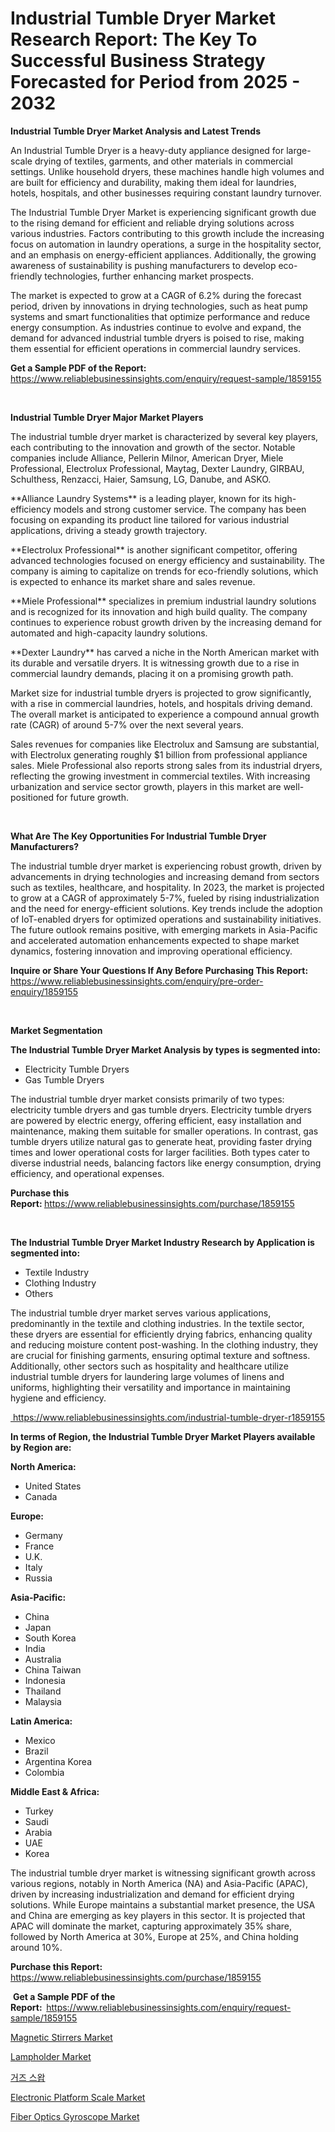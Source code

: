 <p><h1>Industrial Tumble Dryer Market Research Report: The Key To Successful Business Strategy Forecasted for Period from 2025 - 2032</h1></p><p><strong>Industrial Tumble Dryer Market Analysis and Latest Trends</strong></p>
<p><p>An Industrial Tumble Dryer is a heavy-duty appliance designed for large-scale drying of textiles, garments, and other materials in commercial settings. Unlike household dryers, these machines handle high volumes and are built for efficiency and durability, making them ideal for laundries, hotels, hospitals, and other businesses requiring constant laundry turnover.</p><p>The Industrial Tumble Dryer Market is experiencing significant growth due to the rising demand for efficient and reliable drying solutions across various industries. Factors contributing to this growth include the increasing focus on automation in laundry operations, a surge in the hospitality sector, and an emphasis on energy-efficient appliances. Additionally, the growing awareness of sustainability is pushing manufacturers to develop eco-friendly technologies, further enhancing market prospects.</p><p>The market is expected to grow at a CAGR of 6.2% during the forecast period, driven by innovations in drying technologies, such as heat pump systems and smart functionalities that optimize performance and reduce energy consumption. As industries continue to evolve and expand, the demand for advanced industrial tumble dryers is poised to rise, making them essential for efficient operations in commercial laundry services.</p></p>
<p><strong>Get a Sample PDF of the Report:&nbsp;</strong> <a href="https://www.reliablebusinessinsights.com/enquiry/request-sample/1859155?utm_campaign=97&utm_medium=2&utm_source=Github&utm_content=ia&utm_term=16022025&utm_id=industrial-tumble-dryer">https://www.reliablebusinessinsights.com/enquiry/request-sample/1859155</a></p>
<p>&nbsp;</p>
<p><strong>Industrial Tumble Dryer Major Market Players</strong></p>
<p><p>The industrial tumble dryer market is characterized by several key players, each contributing to the innovation and growth of the sector. Notable companies include Alliance, Pellerin Milnor, American Dryer, Miele Professional, Electrolux Professional, Maytag, Dexter Laundry, GIRBAU, Schulthess, Renzacci, Haier, Samsung, LG, Danube, and ASKO.</p><p>**Alliance Laundry Systems** is a leading player, known for its high-efficiency models and strong customer service. The company has been focusing on expanding its product line tailored for various industrial applications, driving a steady growth trajectory. </p><p>**Electrolux Professional** is another significant competitor, offering advanced technologies focused on energy efficiency and sustainability. The company is aiming to capitalize on trends for eco-friendly solutions, which is expected to enhance its market share and sales revenue.</p><p>**Miele Professional** specializes in premium industrial laundry solutions and is recognized for its innovation and high build quality. The company continues to experience robust growth driven by the increasing demand for automated and high-capacity laundry solutions.</p><p>**Dexter Laundry** has carved a niche in the North American market with its durable and versatile dryers. It is witnessing growth due to a rise in commercial laundry demands, placing it on a promising growth path.</p><p>Market size for industrial tumble dryers is projected to grow significantly, with a rise in commercial laundries, hotels, and hospitals driving demand. The overall market is anticipated to experience a compound annual growth rate (CAGR) of around 5-7% over the next several years.</p><p>Sales revenues for companies like Electrolux and Samsung are substantial, with Electrolux generating roughly $1 billion from professional appliance sales. Miele Professional also reports strong sales from its industrial dryers, reflecting the growing investment in commercial textiles. With increasing urbanization and service sector growth, players in this market are well-positioned for future growth.</p></p>
<p>&nbsp;</p>
<p><strong>What Are The Key Opportunities For Industrial Tumble Dryer Manufacturers?</strong></p>
<p><p>The industrial tumble dryer market is experiencing robust growth, driven by advancements in drying technologies and increasing demand from sectors such as textiles, healthcare, and hospitality. In 2023, the market is projected to grow at a CAGR of approximately 5-7%, fueled by rising industrialization and the need for energy-efficient solutions. Key trends include the adoption of IoT-enabled dryers for optimized operations and sustainability initiatives. The future outlook remains positive, with emerging markets in Asia-Pacific and accelerated automation enhancements expected to shape market dynamics, fostering innovation and improving operational efficiency.</p></p>
<p><strong>Inquire or Share Your Questions If Any Before Purchasing This Report:</strong> <a href="https://www.reliablebusinessinsights.com/enquiry/pre-order-enquiry/1859155?utm_campaign=97&utm_medium=2&utm_source=Github&utm_content=ia&utm_term=16022025&utm_id=industrial-tumble-dryer">https://www.reliablebusinessinsights.com/enquiry/pre-order-enquiry/1859155</a></p>
<p>&nbsp;</p>
<p><strong>Market Segmentation</strong></p>
<p><strong>The Industrial Tumble Dryer Market Analysis by types is segmented into:</strong></p>
<p><ul><li>Electricity Tumble Dryers</li><li>Gas Tumble Dryers</li></ul></p>
<p><p>The industrial tumble dryer market consists primarily of two types: electricity tumble dryers and gas tumble dryers. Electricity tumble dryers are powered by electric energy, offering efficient, easy installation and maintenance, making them suitable for smaller operations. In contrast, gas tumble dryers utilize natural gas to generate heat, providing faster drying times and lower operational costs for larger facilities. Both types cater to diverse industrial needs, balancing factors like energy consumption, drying efficiency, and operational expenses.</p></p>
<p><strong>Purchase this Report:&nbsp;</strong><a href="https://www.reliablebusinessinsights.com/purchase/1859155?utm_campaign=97&utm_medium=2&utm_source=Github&utm_content=ia&utm_term=16022025&utm_id=industrial-tumble-dryer">https://www.reliablebusinessinsights.com/purchase/1859155</a></p>
<p>&nbsp;</p>
<p><strong>The Industrial Tumble Dryer Market Industry Research by Application is segmented into:</strong></p>
<p><ul><li>Textile Industry</li><li>Clothing Industry</li><li>Others</li></ul></p>
<p><p>The industrial tumble dryer market serves various applications, predominantly in the textile and clothing industries. In the textile sector, these dryers are essential for efficiently drying fabrics, enhancing quality and reducing moisture content post-washing. In the clothing industry, they are crucial for finishing garments, ensuring optimal texture and softness. Additionally, other sectors such as hospitality and healthcare utilize industrial tumble dryers for laundering large volumes of linens and uniforms, highlighting their versatility and importance in maintaining hygiene and efficiency.</p></p>
<p><a href="https://www.reliablebusinessinsights.com/industrial-tumble-dryer-r1859155?utm_campaign=97&utm_medium=2&utm_source=Github&utm_content=ia&utm_term=16022025&utm_id=industrial-tumble-dryer">&nbsp;https://www.reliablebusinessinsights.com/industrial-tumble-dryer-r1859155</a></p>
<p><strong>In terms of Region, the Industrial Tumble Dryer Market Players available by Region are:</strong></p>
<p>
    <p> <strong> North America: </strong>
        <ul>
            <li>United States</li>
            <li>Canada</li>
        </ul>
        </p> 
    <p> <strong> Europe: </strong>
        <ul>
            <li>Germany</li>
            <li>France</li>
            <li>U.K.</li>
            <li>Italy</li>
            <li>Russia</li>
        </ul>
        </p> 
    <p> <strong> Asia-Pacific: </strong>
        <ul>
            <li>China</li>
            <li>Japan</li>
            <li>South Korea</li>
            <li>India</li>
            <li>Australia</li>
            <li>China Taiwan</li>
            <li>Indonesia</li>
            <li>Thailand</li>
            <li>Malaysia</li>
        </ul>
        </p> 
    <p> <strong> Latin America: </strong>
        <ul>
            <li>Mexico</li>
            <li>Brazil</li>
            <li>Argentina Korea</li>
            <li>Colombia</li>
        </ul>
        </p> 
    <p> <strong> Middle East & Africa: </strong>
        <ul>
            <li>Turkey</li>
            <li>Saudi</li>
            <li>Arabia</li>
            <li>UAE</li>
            <li>Korea</li>
        </ul>
    </p>
    </p>
<p><p>The industrial tumble dryer market is witnessing significant growth across various regions, notably in North America (NA) and Asia-Pacific (APAC), driven by increasing industrialization and demand for efficient drying solutions. While Europe maintains a substantial market presence, the USA and China are emerging as key players in this sector. It is projected that APAC will dominate the market, capturing approximately 35% share, followed by North America at 30%, Europe at 25%, and China holding around 10%.</p></p>
<p><strong>Purchase this Report: </strong><a href="https://www.reliablebusinessinsights.com/purchase/1859155?utm_campaign=97&utm_medium=2&utm_source=Github&utm_content=ia&utm_term=16022025&utm_id=industrial-tumble-dryer">https://www.reliablebusinessinsights.com/purchase/1859155</a></p>
<p>&nbsp;<strong>Get a Sample PDF of the Report:&nbsp;&nbsp;</strong><a href="https://www.reliablebusinessinsights.com/enquiry/request-sample/1859155?utm_campaign=97&utm_medium=2&utm_source=Github&utm_content=ia&utm_term=16022025&utm_id=industrial-tumble-dryer">https://www.reliablebusinessinsights.com/enquiry/request-sample/1859155</a></p>
<p><strong></strong></p>
<p><p><a href="https://github.com/darusesrak/Market-Research-Report-List-1/blob/main/magnetic-stirrers-market.md?utm_campaign=97&utm_medium=2&utm_source=Github&utm_content=ia&utm_term=16022025&utm_id=industrial-tumble-dryer">Magnetic Stirrers Market</a></p><p><a href="https://github.com/kolffmaris58/Market-Research-Report-List-1/blob/main/lampholder-market.md?utm_campaign=97&utm_medium=2&utm_source=Github&utm_content=ia&utm_term=16022025&utm_id=industrial-tumble-dryer">Lampholder Market</a></p><p><a href="https://github.com/sougarounis/Market-Research-Report-List-7/blob/main/651256137456.md?utm_campaign=97&utm_medium=2&utm_source=Github&utm_content=ia&utm_term=16022025&utm_id=industrial-tumble-dryer">거즈 스왑</a></p><p><a href="https://github.com/perezmichael28/Market-Research-Report-List-1/blob/main/electronic-platform-scale-market.md?utm_campaign=97&utm_medium=2&utm_source=Github&utm_content=ia&utm_term=16022025&utm_id=industrial-tumble-dryer">Electronic Platform Scale Market</a></p><p><a href="https://github.com/cornuznwazue/Market-Research-Report-List-1/blob/main/fiber-optics-gyroscope-market.md?utm_campaign=97&utm_medium=2&utm_source=Github&utm_content=ia&utm_term=16022025&utm_id=industrial-tumble-dryer">Fiber Optics Gyroscope Market</a></p></p>
